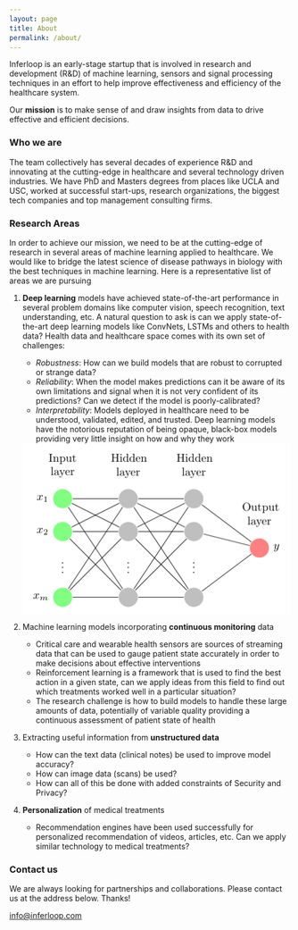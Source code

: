 ```yaml
---
layout: page
title: About
permalink: /about/
---
```


Inferloop is an early-stage startup that is involved in research and development (R&D) of machine learning, sensors and signal processing techniques in an effort to help improve effectiveness and efficiency of the healthcare system.

Our **mission** is to make sense of and draw insights from data to drive effective and efficient decisions. 

### Who we are
The team collectively has several decades of experience R&D and innovating at the cutting-edge in healthcare and several technology driven industries. We have PhD and Masters degrees from places like UCLA and USC, worked at successful start-ups, research organizations, the biggest tech companies and top management consulting firms.

### Research Areas
In order to achieve our mission, we need to be at the cutting-edge of research in several areas of machine learning applied to healthcare. We would like to bridge the latest science of disease pathways in biology with the best techniques in machine learning. Here is a representative list of areas we are pursuing 

1. **Deep learning** models have achieved state-of-the-art performance in several problem domains like computer vision, speech recognition, text understanding, etc. A natural question to ask is can we apply state-of-the-art deep learning models like ConvNets, LSTMs and others to health data? Health data and healthcare space comes with its own set of challenges:
    - *Robustness*: How can we build models that are robust to corrupted or strange data? 
    - *Reliability*: When the model makes predictions can it be aware of its own limitations and signal when it is not very confident of its predictions? Can we detect if the model is poorly-calibrated?
    - *Interpretability*: Models deployed in healthcare need to be understood, validated, edited, and trusted. Deep learning models have the notorious reputation of being opaque, black-box models providing very little insight on how and why they work

    <img src="/images/neuralnet_picture.pdf" width="600" align="middle">


2. Machine learning models incorporating **continuous monitoring** data
    - Critical care and wearable health sensors are sources of streaming data that can be used to gauge patient state accurately in order to make decisions about effective interventions
    - Reinforcement learning is a framework that is used to find the best action in a given state, can we apply ideas from this field to find out which treatments worked well in a particular situation?
    - The research challenge is how to build models to handle these large amounts of data, potentially of variable quality providing a continuous assessment of patient state of health 



3. Extracting useful information from **unstructured data**
    - How can the text data (clinical notes) be used to improve model accuracy? 
    - How can image data (scans) be used?
    - How can all of this be done with added constraints of Security and Privacy?

4. **Personalization** of medical treatments
    - Recommendation engines have been used successfully for personalized recommendation of videos, articles, etc. Can we apply similar technology to medical treatments? 


### Contact us

We are always looking for partnerships and collaborations. Please contact us at the address below. Thanks!

[info@inferloop.com](mailto:info@inferloop.com)